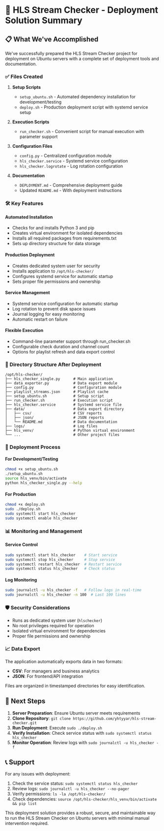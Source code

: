 # 🚀 HLS Stream Checker - Deployment Solution Summary

## 📋 What We've Accomplished

We've successfully prepared the HLS Stream Checker project for deployment on Ubuntu servers with a complete set of deployment tools and documentation.

### ✅ Files Created

1. **Setup Scripts**
   - `setup_ubuntu.sh` - Automated dependency installation for development/testing
   - `deploy.sh` - Production deployment script with systemd service setup

2. **Execution Scripts**
   - `run_checker.sh` - Convenient script for manual execution with parameter support

3. **Configuration Files**
   - `config.py` - Centralized configuration module
   - `hls_checker.service` - Systemd service configuration
   - `hls_checker.logrotate` - Log rotation configuration

4. **Documentation**
   - `DEPLOYMENT.md` - Comprehensive deployment guide
   - Updated `README.md` - With deployment instructions

### 🛠️ Key Features

#### Automated Installation
- Checks for and installs Python 3 and pip
- Creates virtual environment for isolated dependencies
- Installs all required packages from requirements.txt
- Sets up directory structure for data storage

#### Production Deployment
- Creates dedicated system user for security
- Installs application to `/opt/hls-checker/`
- Configures systemd service for automatic startup
- Sets proper file permissions and ownership

#### Service Management
- Systemd service configuration for automatic startup
- Log rotation to prevent disk space issues
- Journal logging for easy monitoring
- Automatic restart on failure

#### Flexible Execution
- Command-line parameter support through run_checker.sh
- Configurable check duration and channel count
- Options for playlist refresh and data export control

### 📁 Directory Structure After Deployment

```
/opt/hls-checker/
├── hls_checker_single.py      # Main application
├── data_exporter.py           # Data export module
├── config.py                  # Configuration module
├── playlist_streams.json      # Playlist cache
├── setup_ubuntu.sh            # Setup script
├── run_checker.sh             # Execution script
├── hls_checker.service        # Systemd service file
├── data/                      # Data export directory
│   ├── csv/                   # CSV reports
│   ├── json/                  # JSON reports
│   └── README.md              # Data documentation
├── logs/                      # Log files
├── hls_venv/                  # Python virtual environment
└── ...                        # Other project files
```

### 🚀 Deployment Process

#### For Development/Testing
```bash
chmod +x setup_ubuntu.sh
./setup_ubuntu.sh
source hls_venv/bin/activate
python hls_checker_single.py --help
```

#### For Production
```bash
chmod +x deploy.sh
sudo ./deploy.sh
sudo systemctl start hls_checker
sudo systemctl enable hls_checker
```

### 📊 Monitoring and Management

#### Service Control
```bash
sudo systemctl start hls_checker    # Start service
sudo systemctl stop hls_checker     # Stop service
sudo systemctl restart hls_checker  # Restart service
sudo systemctl status hls_checker   # Check status
```

#### Log Monitoring
```bash
sudo journalctl -u hls_checker -f   # Follow logs in real-time
sudo journalctl -u hls_checker -n 100  # Last 100 lines
```

### 🛡️ Security Considerations

- Runs as dedicated system user (`hlschecker`)
- No root privileges required for operation
- Isolated virtual environment for dependencies
- Proper file permissions and ownership

### 📈 Data Export

The application automatically exports data in two formats:
- **CSV**: For managers and business analytics
- **JSON**: For frontend/API integration

Files are organized in timestamped directories for easy identification.

## 🎯 Next Steps

1. **Server Preparation**: Ensure Ubuntu server meets requirements
2. **Clone Repository**: `git clone https://github.com/yhtyyar/hls-stream-checker.git`
3. **Run Deployment**: Execute `sudo ./deploy.sh`
4. **Verify Installation**: Check service status with `sudo systemctl status hls_checker`
5. **Monitor Operation**: Review logs with `sudo journalctl -u hls_checker -f`

## 📞 Support

For any issues with deployment:
1. Check the service status: `sudo systemctl status hls_checker`
2. Review logs: `sudo journalctl -u hls_checker --no-pager`
3. Verify permissions: `ls -la /opt/hls-checker/`
4. Check dependencies: `source /opt/hls-checker/hls_venv/bin/activate && pip list`

This deployment solution provides a robust, secure, and maintainable way to run the HLS Stream Checker on Ubuntu servers with minimal manual intervention required.